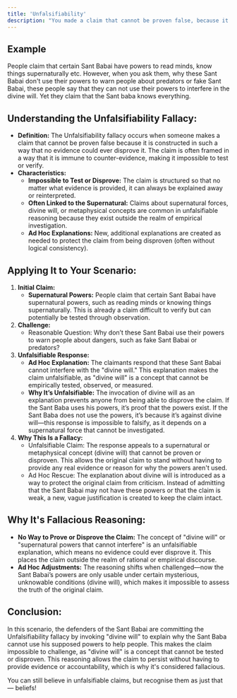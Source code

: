 ```yaml
---
title: 'Unfalsifiability'
description: "You made a claim that cannot be proven false, because it relies on an explanation that is impossible to test or disprove (appeal to unfalsifiability)."
---
```


## Example

People claim that certain Sant Babai have powers to read minds, know things supernaturally etc. However, when you ask them, why these Sant Babai don't use their powers to warn people about predators or fake Sant Babai, these people say that they can not use their powers to interfere in the divine will. Yet they claim that the Sant baba knows everything.

## Understanding the Unfalsifiability Fallacy:

* **Definition:** The Unfalsifiability fallacy occurs when someone makes a claim that cannot be proven false because it is constructed in such a way that no evidence could ever disprove it. The claim is often framed in a way that it is immune to counter-evidence, making it impossible to test or verify.
* **Characteristics:**
    * **Impossible to Test or Disprove:** The claim is structured so that no matter what evidence is provided, it can always be explained away or reinterpreted.
    * **Often Linked to the Supernatural:** Claims about supernatural forces, divine will, or metaphysical concepts are common in unfalsifiable reasoning because they exist outside the realm of empirical investigation.
    * **Ad Hoc Explanations:** New, additional explanations are created as needed to protect the claim from being disproven (often without logical consistency).

## Applying It to Your Scenario:

1. **Initial Claim:**
    * **Supernatural Powers:** People claim that certain Sant Babai have supernatural powers, such as reading minds or knowing things supernaturally. This is already a claim difficult to verify but can potentially be tested through observation.
2. **Challenge:**
    * Reasonable Question: Why don’t these Sant Babai use their powers to warn people about dangers, such as fake Sant Babai or predators?
3. **Unfalsifiable Response:**
    * **Ad Hoc Explanation:** The claimants respond that these Sant Babai cannot interfere with the "divine will." This explanation makes the claim unfalsifiable, as "divine will" is a concept that cannot be empirically tested, observed, or measured.
    * **Why It’s Unfalsifiable:** The invocation of divine will as an explanation prevents anyone from being able to disprove the claim. If the Sant Baba uses his powers, it’s proof that the powers exist. If the Sant Baba does not use the powers, it’s because it’s against divine will—this response is impossible to falsify, as it depends on a supernatural force that cannot be investigated.
4. **Why This Is a Fallacy:**
    * Unfalsifiable Claim: The response appeals to a supernatural or metaphysical concept (divine will) that cannot be proven or disproven. This allows the original claim to stand without having to provide any real evidence or reason for why the powers aren't used.
    * Ad Hoc Rescue: The explanation about divine will is introduced as a way to protect the original claim from criticism. Instead of admitting that the Sant Babai may not have these powers or that the claim is weak, a new, vague justification is created to keep the claim intact.

## Why It's Fallacious Reasoning:

* **No Way to Prove or Disprove the Claim:** The concept of "divine will" or "supernatural powers that cannot interfere" is an unfalsifiable explanation, which means no evidence could ever disprove it. This places the claim outside the realm of rational or empirical discourse.
* **Ad Hoc Adjustments:** The reasoning shifts when challenged—now the Sant Babai’s powers are only usable under certain mysterious, unknowable conditions (divine will), which makes it impossible to assess the truth of the original claim.

## Conclusion:

In this scenario, the defenders of the Sant Babai are committing the Unfalsifiability fallacy by invoking "divine will" to explain why the Sant Baba cannot use his supposed powers to help people. This makes the claim impossible to challenge, as "divine will" is a concept that cannot be tested or disproven. This reasoning allows the claim to persist without having to provide evidence or accountability, which is why it's considered fallacious.

You can still believe in unfalsifiable claims, but recognise them as just that — beliefs! 
